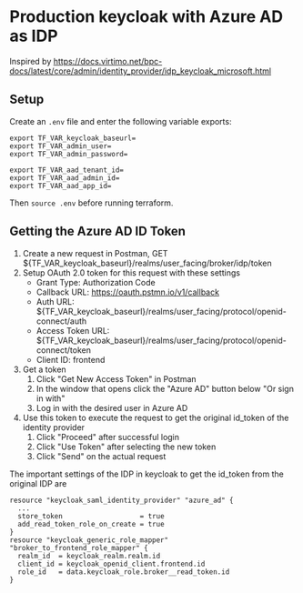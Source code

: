 # Production keycloak with Azure AD as IDP

Inspired by https://docs.virtimo.net/bpc-docs/latest/core/admin/identity_provider/idp_keycloak_microsoft.html

## Setup

Create an `.env` file and enter the following variable exports:

```
export TF_VAR_keycloak_baseurl=
export TF_VAR_admin_user=
export TF_VAR_admin_password=

export TF_VAR_aad_tenant_id=
export TF_VAR_aad_admin_id=
export TF_VAR_aad_app_id=
```

Then `source .env` before running terraform.

## Getting the Azure AD ID Token

1. Create a new request in Postman, GET ${TF_VAR_keycloak_baseurl}/realms/user_facing/broker/idp/token
2. Setup OAuth 2.0 token for this request with these settings
    - Grant Type: Authorization Code
    - Callback URL: https://oauth.pstmn.io/v1/callback
    - Auth URL: ${TF_VAR_keycloak_baseurl}/realms/user_facing/protocol/openid-connect/auth
    - Access Token URL: ${TF_VAR_keycloak_baseurl}/realms/user_facing/protocol/openid-connect/token
    - Client ID: frontend
3. Get a token
    1. Click "Get New Access Token" in Postman
    2. In the window that opens click the "Azure AD" button below "Or sign in with"
    3. Log in with the desired user in Azure AD
4. Use this token to execute the request to get the original id_token of the identity provider
    1. Click "Proceed" after successful login
    2. Click "Use Token" after selecting the new token
    3. Click "Send" on the actual request

The important settings of the IDP in keycloak to get the id_token from the original IDP are

```
resource "keycloak_saml_identity_provider" "azure_ad" {
  ...
  store_token                   = true
  add_read_token_role_on_create = true
}
resource "keycloak_generic_role_mapper" "broker_to_frontend_role_mapper" {
  realm_id  = keycloak_realm.realm.id
  client_id = keycloak_openid_client.frontend.id
  role_id   = data.keycloak_role.broker__read_token.id
}
```
